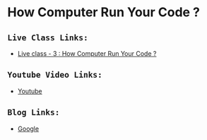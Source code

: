 # How Computer Run Your Code ?

## `Live Class Links:`
* [Live class - 3 : How Computer Run Your Code ?](https://drive.google.com/drive/folders/1V3TCuRV_u0BFkm8GCL0ygtci72Gd7-T3?usp=drive_link)

## `Youtube Video Links:`
* [Youtube](www.youtube.com)

## `Blog Links:`
* [Google](www.google.com)


